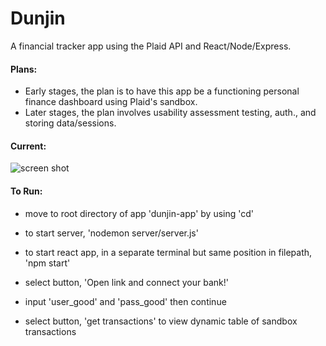 # Dunjin
A financial tracker app using the Plaid API and React/Node/Express.

#### Plans:
- Early stages, the plan is to have this app be a functioning personal finance dashboard using Plaid's sandbox.
- Later stages, the plan involves usability assessment testing, auth., and storing data/sessions.

#### Current:
![screen shot](https://github.com/wawo9193/Dunjin/dunjin-app/screenshot.jpg "screen shot 1")

#### To Run:
- move to root directory of app 'dunjin-app' by using 'cd'
- to start server, 'nodemon server/server.js'
- to start react app, in a separate terminal but same position in filepath, 'npm start'

- select button, 'Open link and connect your bank!'
- input 'user_good' and 'pass_good' then continue

- select button, 'get transactions' to view dynamic table of sandbox transactions
